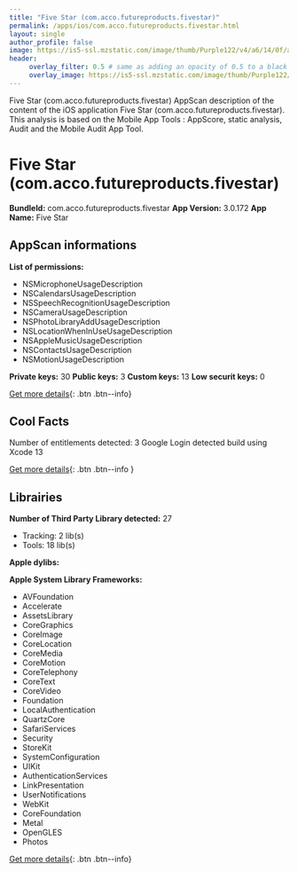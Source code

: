 ```yaml
---
title: "Five Star (com.acco.futureproducts.fivestar)"
permalink: /apps/ios/com.acco.futureproducts.fivestar.html
layout: single
author_profile: false
image: https://is5-ssl.mzstatic.com/image/thumb/Purple122/v4/a6/14/0f/a6140f56-cc62-0a47-a1ee-10a7b26914b1/AppIcon-1x_U007emarketing-0-7-0-85-220.png/512x512bb.jpg
header: 
     overlay_filter: 0.5 # same as adding an opacity of 0.5 to a black background
     overlay_image: https://is5-ssl.mzstatic.com/image/thumb/Purple122/v4/a6/14/0f/a6140f56-cc62-0a47-a1ee-10a7b26914b1/AppIcon-1x_U007emarketing-0-7-0-85-220.png/512x512bb.jpg
---
```

Five Star (com.acco.futureproducts.fivestar) AppScan description of the content of the iOS application Five Star (com.acco.futureproducts.fivestar). This analysis is based on the Mobile App Tools : AppScore, static analysis, Audit and the Mobile Audit App Tool.

# Five Star (com.acco.futureproducts.fivestar)

**BundleId:** com.acco.futureproducts.fivestar
**App Version:** 3.0.172
**App Name:** Five Star


## AppScan informations 

**List of permissions:** 
- NSMicrophoneUsageDescription
- NSCalendarsUsageDescription
- NSSpeechRecognitionUsageDescription
- NSCameraUsageDescription
- NSPhotoLibraryAddUsageDescription
- NSLocationWhenInUseUsageDescription
- NSAppleMusicUsageDescription
- NSContactsUsageDescription
- NSMotionUsageDescription
  
  
**Private keys:** 30
**Public keys:** 3
**Custom keys:** 13
**Low securit keys:** 0
  
[Get more details](/pricing.html){: .btn .btn--info}

## Cool Facts

Number of entitlements detected: 3
Google Login detected
build using Xcode 13
  
[Get more details](/pricing.html){: .btn .btn--info }

## Librairies 
**Number of Third Party Library detected:** 27
- Tracking: 2 lib(s)
- Tools: 18 lib(s)


**Apple dylibs:**


**Apple System Library Frameworks:**
- AVFoundation
- Accelerate
- AssetsLibrary
- CoreGraphics
- CoreImage
- CoreLocation
- CoreMedia
- CoreMotion
- CoreTelephony
- CoreText
- CoreVideo
- Foundation
- LocalAuthentication
- QuartzCore
- SafariServices
- Security
- StoreKit
- SystemConfiguration
- UIKit
- AuthenticationServices
- LinkPresentation
- UserNotifications
- WebKit
- CoreFoundation
- Metal
- OpenGLES
- Photos


  
[Get more details](/pricing.html){: .btn .btn--info}

